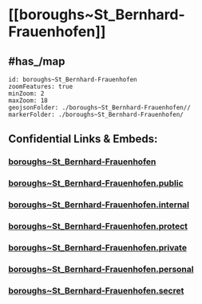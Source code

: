 # [[boroughs~St_Bernhard-Frauenhofen]] 


## #has_/map  



```leaflet
id: boroughs~St_Bernhard-Frauenhofen
zoomFeatures: true 
minZoom: 2 
maxZoom: 18
geojsonFolder: ./boroughs~St_Bernhard-Frauenhofen//
markerFolder: ./boroughs~St_Bernhard-Frauenhofen/
```


## Confidential Links & Embeds: 

### [boroughs~St_Bernhard-Frauenhofen](/_Standards/Earth/Continent/Europe/Europe~Central/Austria/Austrias_States/Niederösterreich/counties~NÖ/Horn/cities~Horn/St_Bernhard-Frauenhofen/boroughs~St_Bernhard-Frauenhofen.md) 

### [boroughs~St_Bernhard-Frauenhofen.public](/_public/Earth/Continent/Europe/Europe~Central/Austria/Austrias_States/Niederösterreich/counties~NÖ/Horn/cities~Horn/St_Bernhard-Frauenhofen/boroughs~St_Bernhard-Frauenhofen.public.md) 

### [boroughs~St_Bernhard-Frauenhofen.internal](/_internal/Earth/Continent/Europe/Europe~Central/Austria/Austrias_States/Niederösterreich/counties~NÖ/Horn/cities~Horn/St_Bernhard-Frauenhofen/boroughs~St_Bernhard-Frauenhofen.internal.md) 

### [boroughs~St_Bernhard-Frauenhofen.protect](/_protect/Earth/Continent/Europe/Europe~Central/Austria/Austrias_States/Niederösterreich/counties~NÖ/Horn/cities~Horn/St_Bernhard-Frauenhofen/boroughs~St_Bernhard-Frauenhofen.protect.md) 

### [boroughs~St_Bernhard-Frauenhofen.private](/_private/Earth/Continent/Europe/Europe~Central/Austria/Austrias_States/Niederösterreich/counties~NÖ/Horn/cities~Horn/St_Bernhard-Frauenhofen/boroughs~St_Bernhard-Frauenhofen.private.md) 

### [boroughs~St_Bernhard-Frauenhofen.personal](/_personal/Earth/Continent/Europe/Europe~Central/Austria/Austrias_States/Niederösterreich/counties~NÖ/Horn/cities~Horn/St_Bernhard-Frauenhofen/boroughs~St_Bernhard-Frauenhofen.personal.md) 

### [boroughs~St_Bernhard-Frauenhofen.secret](/_secret/Earth/Continent/Europe/Europe~Central/Austria/Austrias_States/Niederösterreich/counties~NÖ/Horn/cities~Horn/St_Bernhard-Frauenhofen/boroughs~St_Bernhard-Frauenhofen.secret.md)

